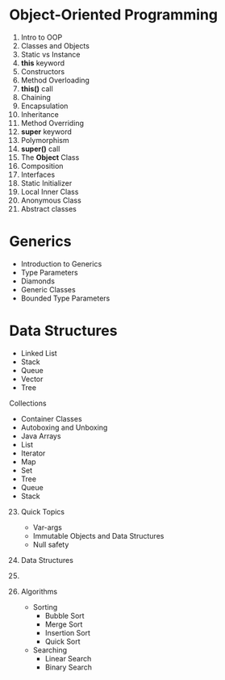 # Object-Oriented Programming

1. Intro to OOP
2. Classes and Objects
3. Static vs Instance
4. **this** keyword
5. Constructors
6. Method Overloading
7. **this()** call
8. Chaining
9. Encapsulation
10. Inheritance
11. Method Overriding
12. **super** keyword
13. Polymorphism
14. **super()** call
15. The **Object** Class
16. Composition
17. Interfaces
18. Static Initializer
19. Local Inner Class
20. Anonymous Class
21. Abstract classes
     
# Generics

 * Introduction to Generics
 * Type Parameters
 * Diamonds
 * Generic Classes
 * Bounded Type Parameters

# Data Structures

* Linked List
* Stack
* Queue
* Vector
* Tree

Collections

* Container Classes
* Autoboxing and Unboxing
* Java Arrays
* List
* Iterator
* Map
* Set
* Tree
* Queue
* Stack

23. Quick Topics
     * Var-args
     * Immutable Objects and Data Structures
     * Null safety
24. Data Structures
     
25. 
26. Algorithms
     * Sorting
         * Bubble Sort
         * Merge Sort
         * Insertion Sort
         * Quick Sort
     * Searching
         * Linear Search
         * Binary Search 
